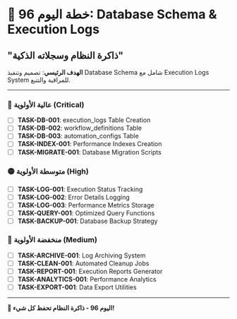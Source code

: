 # 🚀 خطة اليوم 96: Database Schema & Execution Logs
## "ذاكرة النظام وسجلاته الذكية"

**الهدف الرئيسي**: تصميم وتنفيذ Database Schema شامل مع Execution Logs System للمراقبة والتتبع.

---

### 🔴 عالية الأولوية (Critical)
- [ ] **TASK-DB-001**: execution_logs Table Creation
- [ ] **TASK-DB-002**: workflow_definitions Table
- [ ] **TASK-DB-003**: automation_configs Table
- [ ] **TASK-INDEX-001**: Performance Indexes Creation
- [ ] **TASK-MIGRATE-001**: Database Migration Scripts

### 🟡 متوسطة الأولوية (High)
- [ ] **TASK-LOG-001**: Execution Status Tracking
- [ ] **TASK-LOG-002**: Error Details Logging
- [ ] **TASK-LOG-003**: Performance Metrics Storage
- [ ] **TASK-QUERY-001**: Optimized Query Functions
- [ ] **TASK-BACKUP-001**: Database Backup Strategy

### 🔵 منخفضة الأولوية (Medium)
- [ ] **TASK-ARCHIVE-001**: Log Archiving System
- [ ] **TASK-CLEAN-001**: Automated Cleanup Jobs
- [ ] **TASK-REPORT-001**: Execution Reports Generator
- [ ] **TASK-ANALYTICS-001**: Performance Analytics
- [ ] **TASK-EXPORT-001**: Data Export Utilities

---

**💾 اليوم 96 - ذاكرة النظام تحفظ كل شيء!**